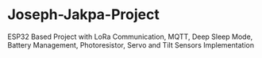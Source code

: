 # Joseph-Jakpa-Project
ESP32 Based Project with LoRa Communication, MQTT, Deep Sleep Mode, Battery Management, Photoresistor, Servo and Tilt Sensors Implementation
